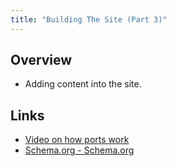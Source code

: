 ```yaml
---
title: "Building The Site (Part 3)"
---
```


Overview
--------

- Adding content into the site.


Links
-----

- [Video on how ports work](/tktktk/)
- [Schema.org - Schema.org](https://schema.org/)


